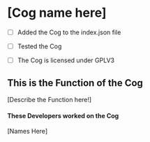 # [Cog name here]

- [ ] Added the Cog to the index.json file

- [ ] Tested the Cog

- [ ] The Cog is licensed under GPLV3

## This is the Function of the Cog

[Describe the Function here!]

#### These Developers worked on the Cog

[Names Here]
